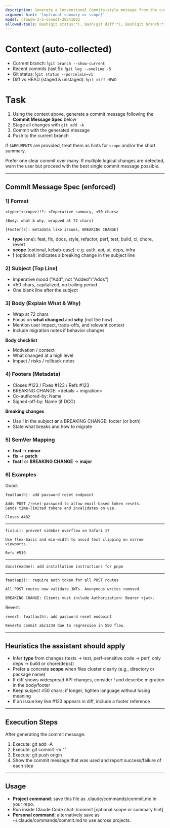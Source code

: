 ```yaml
---
description: Generate a Conventional Commits–style message from the current git diff using our team spec, then commit and push
argument-hint: '[optional summary or scope]'
model: claude-3-5-sonnet-20241022
allowed-tools: Bash(git status:*), Bash(git diff:*), Bash(git branch:*), Bash(git log:*), Bash(git add:*), Bash(git commit:*), Bash(git push:*)
---
```


# Context (auto-collected)

- Current branch: !`git branch --show-current`
- Recent commits (last 5): !`git log --oneline -5`
- Git status: !`git status --porcelain=v1`
- Diff vs HEAD (staged & unstaged): !`git diff HEAD`

# Task

1. Using the context above, generate a commit message following the **Commit Message Spec** below
2. Stage all changes with `git add -A`
3. Commit with the generated message
4. Push to the current branch

If `$ARGUMENTS` are provided, treat them as hints for `scope` and/or the short summary.

Prefer one clear commit over many. If multiple logical changes are detected, warn the user but proceed with the best single commit message possible.

---

## Commit Message Spec (enforced)

### 1) Format

    <type>(<scope>)!?: <Imperative summary, ≤50 chars>

    [Body: what & why, wrapped at 72 chars]

    [Footer(s): metadata like issues, BREAKING CHANGE]

- **type** (one): feat, fix, docs, style, refactor, perf, test, build, ci, chore, revert
- **scope** (optional, kebab-case): e.g. auth, api, ui, deps, infra
- **!** (optional): indicates a breaking change in the subject line

### 2) Subject (Top Line)

- Imperative mood ("Add", not "Added"/"Adds")
- ≤50 chars, capitalized, no trailing period
- One blank line after the subject

### 3) Body (Explain What & Why)

- Wrap at 72 chars
- Focus on **what changed** and **why** (not the how)
- Mention user impact, trade-offs, and relevant context
- Include migration notes if behavior changes

**Body checklist**

- Motivation / context
- What changed at a high level
- Impact / risks / rollback notes

### 4) Footers (Metadata)

- Closes #123 / Fixes #123 / Refs #123
- BREAKING CHANGE: <details + migration>
- Co-authored-by: Name <email>
- Signed-off-by: Name <email> (if DCO)

**Breaking changes**

- Use **!** in the subject **or** a BREAKING CHANGE: footer (or both)
- State what breaks and how to migrate

### 5) SemVer Mapping

- **feat** → **minor**
- **fix** → **patch**
- **feat!** or **BREAKING CHANGE** → **major**

### 6) Examples

Good:

    feat(auth): add password reset endpoint

    Adds POST /reset-password to allow email-based token resets.
    Sends time-limited tokens and invalidates on use.

    Closes #482

---

    fix(ui): prevent sidebar overflow on Safari 17

    Use flex-basis and min-width to avoid text clipping on narrow
    viewports.

    Refs #519

---

    docs(readme): add installation instructions for pnpm

---

    feat(api)!: require auth token for all POST routes

    All POST routes now validate JWTs. Anonymous writes removed.

    BREAKING CHANGE: Clients must include Authorization: Bearer <jwt>.

Revert:

    revert: feat(auth): add password reset endpoint

    Reverts commit abc1234 due to regression in SSO flow.

---

## Heuristics the assistant should apply

- Infer **type** from changes (tests → test, perf-sensitive code → perf, only deps → build or chore(deps))
- Prefer a concrete **scope** when files cluster clearly (e.g., directory or package name)
- If diff shows widespread API changes, consider ! and describe migration in the body/footer
- Keep subject ≤50 chars; if longer, tighten language without losing meaning
- If an issue key like #123 appears in diff, include a footer reference

---

## Execution Steps

After generating the commit message:

1. Execute: git add -A
2. Execute: git commit -m "<generated message>"
3. Execute: git push origin <current-branch>
4. Show the commit message that was used and report success/failure of each step

---

## Usage

- **Project command**: save this file as .claude/commands/commit.md in your repo.
- Run inside Claude Code chat: /commit [optional scope or summary hint]
- **Personal command**: alternatively save as ~/.claude/commands/commit.md to use across projects.
